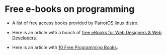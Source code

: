 # Free e-books on programming

* A list of free access books provided by [ParrotOS linux distro](https://archive.parrotsec.org/parrot/misc/openbooks/programming/).

* Here is an article with a bunch of [free eBooks for Web Designers & Web Developers](https://medium.com/web-development-zone/top-free-ebooks-for-web-designers-web-developers-f8c6a70465ad).

* Here is an article with [10 Free Programming Books](https://tutorialzine.com/2018/01/10-free-programming-books-you-should-read-in-2018).
